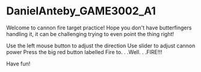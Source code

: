 # DanielAnteby_GAME3002_A1

Welcome to cannon fire target practice!
Hope you don't have butterfingers handling it, it can be challenging trying to even point the thing right!

Use the left mouse button to adjust the direction
Use slider to adjust cannon power
Press the big red button labelled Fire to. . .Well. . .FIRE!!!

Have fun!
